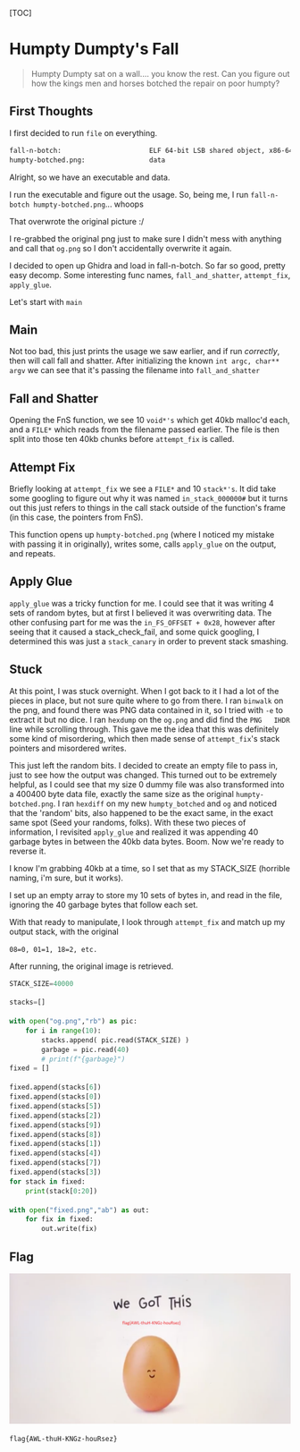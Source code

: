 [TOC]

# Humpty Dumpty's Fall

> Humpty Dumpty sat on a wall.... you know the rest. Can you figure out how the kings men and horses botched the repair on poor humpty?

## First Thoughts

I first decided to run `file` on everything.

```sh
fall-n-botch:                      ELF 64-bit LSB shared object, x86-64, version 1 (SYSV), dynamically linked, interpreter /lib64/ld-linux-x86-64.so.2, BuildID[sha1]=a91f0e61479374b48973ceb0f165373e4aaea16d, for GNU/Linux 3.2.0, not stripped
humpty-botched.png:                data
```

Alright, so we have an executable and data.

I run the executable and figure out the usage. So, being me, I run `fall-n-botch humpty-botched.png`... whoops

That overwrote the original picture :/

I re-grabbed the original png just to make sure I didn't mess with anything and call that `og.png` so I don't accidentally overwrite it again.

I decided to open up Ghidra and load in fall-n-botch. So far so good, pretty easy decomp.
Some interesting func names, `fall_and_shatter`, `attempt_fix`, `apply_glue`.

Let's start with `main`


## Main
Not too bad, this just prints the usage we saw earlier, and if run *correctly*, then will call fall and shatter. After initializing the known `int argc, char** argv` we can see that it's passing the filename into `fall_and_shatter`

## Fall and Shatter

Opening the FnS function, we see 10 `void*'s` which get 40kb malloc'd each, and a `FILE*` which reads from the filename passed earlier. The file is then split into those ten 40kb chunks before `attempt_fix` is called.

## Attempt Fix

Briefly looking at `attempt_fix` we see a `FILE*` and 10 `stack*'s`. It did take some googling to figure out why it was named `in_stack_000000#` but it turns out this just refers to things in the call stack outside of the function's frame (in this case, the pointers from FnS).

This function opens up `humpty-botched.png` (where I noticed my mistake with passing it in originally), writes some, calls `apply_glue` on the output, and repeats. 

## Apply Glue

`apply_glue` was a tricky function for me. I could see that it was writing 4 sets of random bytes, but at first I believed it was overwriting data. The other confusing part for me was the `in_FS_OFFSET + 0x28`, however after seeing that it caused a stack_check_fail, and some quick googling, I determined this was just a `stack_canary` in order to prevent stack smashing.

## Stuck

At this point, I was stuck overnight. When I got back to it I had a lot of the pieces in place, but not sure quite where to go from there. I ran `binwalk` on the png, and found there was PNG data contained in it, so I tried with `-e` to extract it but no dice. I ran `hexdump` on the `og.png` and did find the `PNG   IHDR` line while scrolling through. This gave me the idea that this was definitely some kind of misordering, which then made sense of `attempt_fix`'s stack pointers and misordered writes. 

This just left the random bits. I decided to create an empty file to pass in, just to see how the output was changed. This turned out to be extremely helpful, as I could see that my size 0 dummy file was also transformed into a 400400 byte data file, exactly the same size as the original `humpty-botched.png`. I ran `hexdiff` on my new `humpty_botched` and `og` and noticed that the 'random' bits, also happened to be the exact same, in the exact same spot (Seed your randoms, folks). With these two pieces of information, I revisited `apply_glue` and realized it was appending 40 garbage bytes in between the 40kb data bytes. Boom. Now we're ready to reverse it.

I know I'm grabbing 40kb at a time, so I set that as my STACK_SIZE (horrible naming, i'm sure, but it works).

I set up an empty array to store my 10 sets of bytes in, and read in the file, ignoring the 40 garbage bytes that follow each set.

With that ready to manipulate, I look through `attempt_fix` and match up my output stack, with the original

`08=0, 01=1, 18=2, etc.`

After running, the original image is retrieved.

```py
STACK_SIZE=40000

stacks=[]

with open("og.png","rb") as pic:
    for i in range(10):
        stacks.append( pic.read(STACK_SIZE) )
        garbage = pic.read(40)
        # print(f"{garbage}")
fixed = []

fixed.append(stacks[6])
fixed.append(stacks[0])
fixed.append(stacks[5])
fixed.append(stacks[2])
fixed.append(stacks[9])
fixed.append(stacks[8])
fixed.append(stacks[1])
fixed.append(stacks[4])
fixed.append(stacks[7])
fixed.append(stacks[3])
for stack in fixed:
    print(stack[0:20])

with open("fixed.png","ab") as out:
    for fix in fixed:
        out.write(fix)
```

## Flag

![Flag](HumptyDumpty.png)

`flag{AWL-thuH-KNGz-houRsez}`